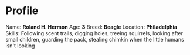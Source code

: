 # Profile
Name: **Roland H. Hermon**
Age: **3**
Breed: **Beagle**
Location: **Philadelphia**
Skills: Following scent trails, digging holes, treeing squirrels, looking after small children, guarding the pack, stealing chimkin when the little humans isn't looking
